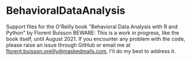 # BehavioralDataAnalysis
Support files for the O'Reilly book "Behavioral Data Analysis with R and Python" by Florent Buisson
BEWARE: This is a work in progress, like the book itself, until August 2021.
If you encounter any problem with the code, please raise an issue through GitHub or email me at 
florent.buisson.oreilly@maskedmails.com, I'll do my best to address it. 

